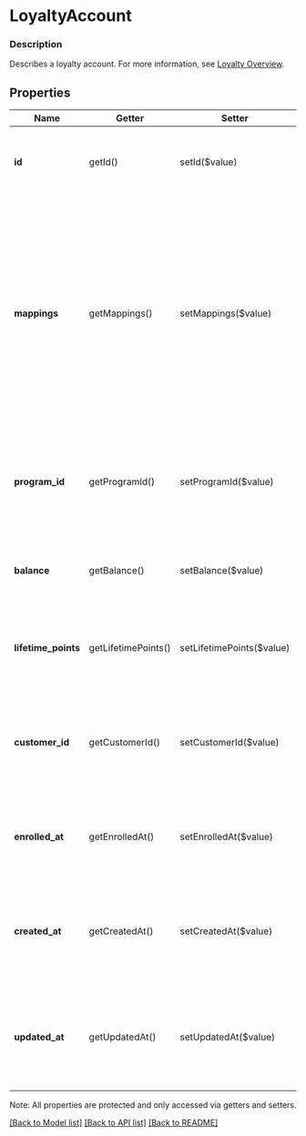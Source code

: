# LoyaltyAccount

### Description

Describes a loyalty account. For more information, see  [Loyalty Overview](/docs/loyalty/overview).

## Properties
Name | Getter | Setter | Type | Description | Notes
------------ | ------------- | ------------- | ------------- | ------------- | -------------
**id** | getId() | setId($value) | **string** | The Square-assigned ID of the loyalty account. | [optional] 
**mappings** | getMappings() | setMappings($value) | [**\SquareConnect\Model\LoyaltyAccountMapping[]**](LoyaltyAccountMapping.md) | The list of mappings that the account is associated with.  Currently, a buyer can only be mapped to a loyalty account using  a phone number. Therefore, the list can only have one mapping. | 
**program_id** | getProgramId() | setProgramId($value) | **string** | The Square-assigned ID of the &#x60;loyalty program&#x60; to which the account belongs. | 
**balance** | getBalance() | setBalance($value) | **int** | The available point balance in the loyalty account. | [optional] 
**lifetime_points** | getLifetimePoints() | setLifetimePoints($value) | **int** | The total points accrued during the lifetime of the account. | [optional] 
**customer_id** | getCustomerId() | setCustomerId($value) | **string** | The Square-assigned ID of the &#x60;customer&#x60; that is associated with the account. | [optional] 
**enrolled_at** | getEnrolledAt() | setEnrolledAt($value) | **string** | The timestamp when enrollment occurred, in RFC 3339 format. | [optional] 
**created_at** | getCreatedAt() | setCreatedAt($value) | **string** | The timestamp when the loyalty account was created, in RFC 3339 format. | [optional] 
**updated_at** | getUpdatedAt() | setUpdatedAt($value) | **string** | The timestamp when the loyalty account was last updated, in RFC 3339 format. | [optional] 

Note: All properties are protected and only accessed via getters and setters.

[[Back to Model list]](../../README.md#documentation-for-models) [[Back to API list]](../../README.md#documentation-for-api-endpoints) [[Back to README]](../../README.md)


